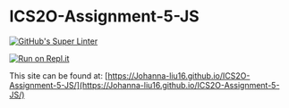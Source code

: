 # ICS2O-Assignment-5-JS

[![GitHub's Super Linter](https://github.com/Johanna-liu16/ICS2O-Assignment-5-JS/workflows/GitHub's%20Super%20Linter/badge.svg)](https://github.com/Johanna-liu16/ICS2O-Assignment-5-JS/actions)

[![Run on Repl.it](https://repl.it/badge/github/Johanna-liu16/ICS2O-Assignment-5-JS)](https://repl.it/github/Johanna-liu16/ICS2O-Assignment-5-JS)

This site can be found at: [https://Johanna-liu16.github.io/ICS2O-Assignment-5-JS/](https://Johanna-liu16.github.io/ICS2O-Assignment-5-JS/)
